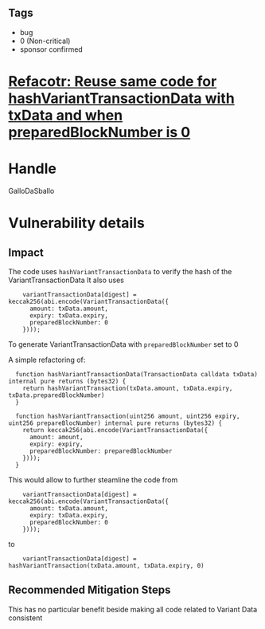 ## Tags

- bug
- 0 (Non-critical)
- sponsor confirmed

# [Refacotr: Reuse same code for hashVariantTransactionData with txData and when preparedBlockNumber is 0](https://github.com/code-423n4/2021-07-connext-findings/issues/56) 

# Handle

GalloDaSballo


# Vulnerability details

## Impact

The code uses `hashVariantTransactionData` to verify the hash of the VariantTransactionData
It also uses
```
    variantTransactionData[digest] = keccak256(abi.encode(VariantTransactionData({
      amount: txData.amount,
      expiry: txData.expiry,
      preparedBlockNumber: 0
    })));
```

To generate VariantTransactionData with `preparedBlockNumber` set to 0

A simple refactoring of:
```
  function hashVariantTransactionData(TransactionData calldata txData) internal pure returns (bytes32) {
    return hashVariantTransaction(txData.amount, txData.expiry, txData.preparedBlockNumber)
  }

  function hashVariantTransaction(uint256 amount, uint256 expiry, uint256 prepareBlocNumber) internal pure returns (bytes32) {
    return keccak256(abi.encode(VariantTransactionData({
      amount: amount,
      expiry: expiry,
      preparedBlockNumber: preparedBlockNumber
    })));
  }

```

This would allow to further steamline the code from
```
    variantTransactionData[digest] = keccak256(abi.encode(VariantTransactionData({
      amount: txData.amount,
      expiry: txData.expiry,
      preparedBlockNumber: 0
    })));
```

to 
```
    variantTransactionData[digest] = hashVariantTransaction(txData.amount, txData.expiry, 0)
```

## Recommended Mitigation Steps
This has no particular benefit beside making all code related to Variant Data consistent 

